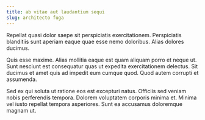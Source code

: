 ```yaml
---
title: ab vitae aut laudantium sequi
slug: architecto fuga
---
```


Repellat quasi dolor saepe sit perspiciatis exercitationem. Perspiciatis blanditiis sunt aperiam eaque quae esse nemo doloribus. Alias dolores ducimus.

Quis esse maxime. Alias mollitia eaque est quam aliquam porro et neque ut. Sunt nesciunt est consequatur quas ut expedita exercitationem delectus. Sit ducimus et amet quis ad impedit eum cumque quod. Quod autem corrupti et assumenda.

Sed ex qui soluta ut ratione eos est excepturi natus. Officiis sed veniam nobis perferendis tempora. Dolorem voluptatem corporis minima et. Minima vel iusto repellat tempora asperiores. Sunt ea accusamus doloremque magnam ut.
